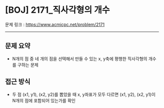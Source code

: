 # [BOJ] 2171_직사각형의 개수

문제 링크 : https://www.acmicpc.net/problem/2171

------------------
## 문제 요약
  - N개의 점 중 네 개의 점을 선택해서 만들 수 있는 x, y축에 평행한 직사각형의 개수를 구하는 문제

## 접근 방식
  - 두 점 (x1, y1), (x2, y2)를 뽑았을 때 x, y좌표가 모두 다르면 (x1, y2), (x2, y1)이 N개의 점에 포함되어 있는가를 확인
